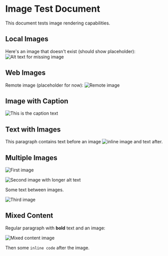 # Image Test Document

This document tests image rendering capabilities.

## Local Images

Here's an image that doesn't exist (should show placeholder):
![Alt text for missing image](missing-image.png)

## Web Images

Remote image (placeholder for now):
![Remote image](https://picsum.photos/400/300)

## Image with Caption

![This is the caption text](nonexistent-local.jpg)

## Text with Images

This paragraph contains text before an image ![inline image](test.png) and text after.

## Multiple Images

![First image](image1.png)

![Second image with longer alt text](image2.jpg)

Some text between images.

![Third image](image3.gif)

## Mixed Content

Regular paragraph with **bold** text and an image:

![Mixed content image](test-mixed.png)

Then some `inline code` after the image.